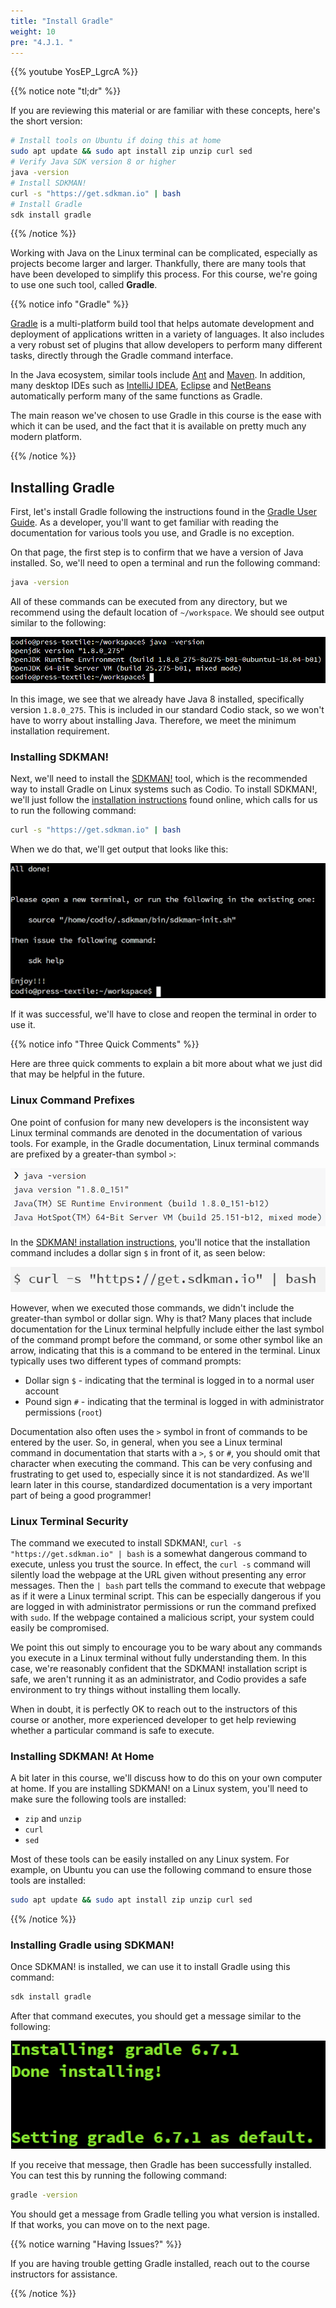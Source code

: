 ```yaml
---
title: "Install Gradle"
weight: 10
pre: "4.J.1. "
---
```


{{% youtube YosEP_LgrcA %}}

{{% notice note "tl;dr" %}}

If you are reviewing this material or are familiar with these concepts, here's the short version:

```bash
# Install tools on Ubuntu if doing this at home
sudo apt update && sudo apt install zip unzip curl sed
# Verify Java SDK version 8 or higher
java -version
# Install SDKMAN!
curl -s "https://get.sdkman.io" | bash
# Install Gradle
sdk install gradle
```

{{% /notice %}}

Working with Java on the Linux terminal can be complicated, especially as projects become larger and larger. Thankfully, there are many tools that have been developed to simplify this process. For this course, we're going to use one such tool, called **Gradle**.

{{% notice info "Gradle" %}}

[Gradle](https://gradle.org/) is a multi-platform build tool that helps automate development and deployment of applications written in a variety of languages. It also includes a very robust set of plugins that allow developers to perform many different tasks, directly through the Gradle command interface. 

In the Java ecosystem, similar tools include [Ant](https://ant.apache.org/) and [Maven](https://maven.apache.org/). In addition, many desktop IDEs such as [IntelliJ IDEA](https://www.jetbrains.com/idea/), [Eclipse](https://www.eclipse.org/eclipseide/) and [NetBeans](https://netbeans.org/) automatically perform many of the same functions as Gradle. 

The main reason we've chosen to use Gradle in this course is the ease with which it can be used, and the fact that it is available on pretty much any modern platform. 

{{% /notice %}}

## Installing Gradle

First, let's install Gradle following the instructions found in the [Gradle User Guide](https://docs.gradle.org/current/userguide/installation.html). As a developer, you'll want to get familiar with reading the documentation for various tools you use, and Gradle is no exception. 

On that page, the first step is to confirm that we have a version of Java installed. So, we'll need to open a terminal and run the following command: 

```bash
java -version
```

All of these commands can be executed from any directory, but we recommend using the default location of `~/workspace`. We should see output similar to the following:

![Java Version](/images/e1/5javaver.png)

In this image, we see that we already have Java 8 installed, specifically version `1.8.0_275`. This is included in our standard Codio stack, so we won't have to worry about installing Java. Therefore, we meet the minimum installation requirement. 

### Installing SDKMAN!

Next, we'll need to install the [SDKMAN!](https://sdkman.io/) tool, which is the recommended way to install Gradle on Linux systems such as Codio. To install SDKMAN!, we'll just follow the [installation instructions](https://sdkman.io/install) found online, which calls for us to run the following command:

```bash
curl -s "https://get.sdkman.io" | bash
```

When we do that, we'll get output that looks like this:

![Install SDKMAN!](/images/e1/6sdk.png)

If it was successful, we'll have to close and reopen the terminal in order to use it. 

{{% notice info "Three Quick Comments" %}}

Here are three quick comments to explain a bit more about what we just did that may be helpful in the future. 

### Linux Command Prefixes

One point of confusion for many new developers is the inconsistent way Linux terminal commands are denoted in the documentation of various tools. For example, in the Gradle documentation, Linux terminal commands are prefixed by a greater-than symbol `>`:

![Arrow Prefix](/images/e1/7arrow.png)

In the [SDKMAN! installation instructions](https://sdkman.io/install), you'll notice that the installation command includes a dollar sign `$` in front of it, as seen below:

![Dollar Sign](/images/e1/7dollar.png)

However, when we executed those commands, we didn't include the greater-than symbol or dollar sign. Why is that? Many places that include documentation for the Linux terminal helpfully include either the last symbol of the command prompt before the command, or some other symbol like an arrow, indicating that this is a command to be entered in the terminal. Linux typically uses two different types of command prompts:

* Dollar sign `$` - indicating that the terminal is logged in to a normal user account
* Pound sign `#` - indicating that the terminal is logged in with administrator permissions (`root`)

Documentation also often uses the `>` symbol in front of commands to be entered by the user. So, in general, when you see a Linux terminal command in documentation that starts with a `>`, `$` or `#`, you should omit that character when executing the command. This can be very confusing and frustrating to get used to, especially since it is not standardized. As we'll learn later in this course, standardized documentation is a very important part of being a good programmer!

### Linux Terminal Security

The command we executed to install SDKMAN!, `curl -s "https://get.sdkman.io" | bash` is a somewhat dangerous command to execute, unless you trust the source. In effect, the `curl -s` command will silently load the webpage at the URL given without presenting any error messages. Then the `| bash` part tells the command to execute that webpage as if it were a Linux terminal script. This can be especially dangerous if you are logged in with administrator permissions or run the command prefixed with `sudo`. If the webpage contained a malicious script, your system could easily be compromised. 

We point this out simply to encourage you to be wary about any commands you execute in a Linux terminal without fully understanding them. In this case, we're reasonably confident that the SDKMAN! installation script is safe, we aren't running it as an administrator, and Codio provides a safe environment to try things without installing them locally. 

When in doubt, it is perfectly OK to reach out to the instructors of this course or another, more experienced developer to get help reviewing whether a particular command is safe to execute.

### Installing SDKMAN! At Home

A bit later in this course, we'll discuss how to do this on your own computer at home. If you are installing SDKMAN! on a Linux system, you'll need to make sure the following tools are installed:

* `zip` and `unzip`
* `curl`
* `sed`

Most of these tools can be easily installed on any Linux system. For example, on Ubuntu you can use the following command to ensure those tools are installed:

```bash
sudo apt update && sudo apt install zip unzip curl sed
```

{{% /notice %}}

### Installing Gradle using SDKMAN!

Once SDKMAN! is installed, we can use it to install Gradle using this command:

```bash
sdk install gradle
```

After that command executes, you should get a message similar to the following:

![Gradle Install](/images/e1/8gradle.png)

If you receive that message, then Gradle has been successfully installed. You can test this by running the following command:

```bash
gradle -version
```

You should get a message from Gradle telling you what version is installed. If that works, you can move on to the next page.

{{% notice warning "Having Issues?" %}}

If you are having trouble getting Gradle installed, reach out to the course instructors for assistance. 

{{% /notice %}}